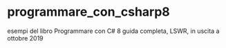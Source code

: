 # programmare_con_csharp8
esempi del libro Programmare con C# 8 guida completa, LSWR, 
in uscita a ottobre 2019
